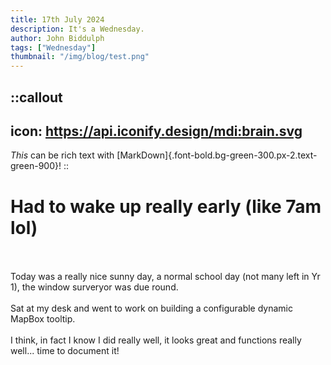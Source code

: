 ```yaml
---
title: 17th July 2024
description: It's a Wednesday.
author: John Biddulph
tags: ["Wednesday"]
thumbnail: "/img/blog/test.png"
---
```


::callout
---
icon: https://api.iconify.design/mdi:brain.svg
---
_This_ can be rich text with [MarkDown]{.font-bold.bg-green-300.px-2.text-green-900}! 
::

# Had to wake up really early (like 7am lol)
\
&nbsp;
\
Today was a really nice sunny day, a normal school day (not many left in Yr 1), the window surveryor was due round. 
\
&nbsp;
\
Sat at my desk and went to work on building a configurable dynamic MapBox tooltip.
\
&nbsp;
\
I think, in fact I know I did really well, it looks great and functions really well... time to document it!